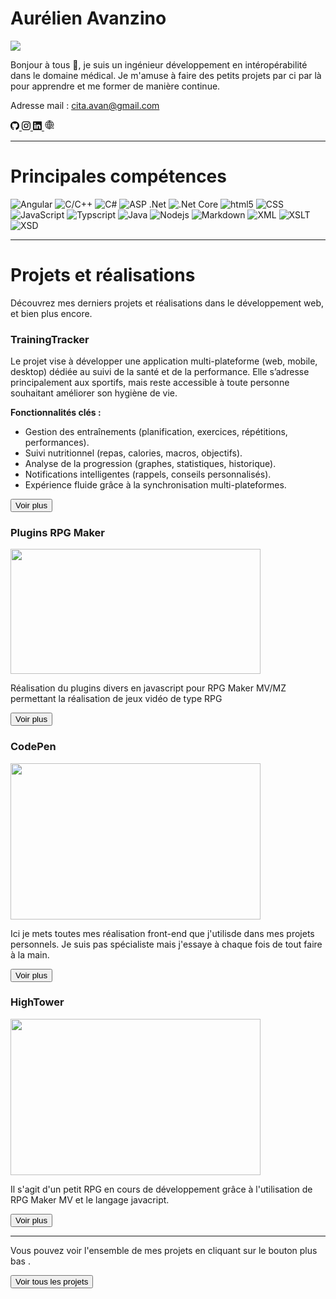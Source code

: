 # Aurélien Avanzino

<img src="https://visitor-badge.laobi.icu/badge?page_id=DaeronHTV.repoName"/>

Bonjour à tous 👋, je suis un ingénieur développement en intéropérabilité dans le domaine médical. Je m'amuse à faire des petits projets par ci par là pour apprendre et me former de manière continue.

Adresse mail : cita.avan@gmail.com

<a href="https://github.com/AurelienAVZN" target="_blank">
    <svg xmlns="http://www.w3.org/2000/svg" viewBox="0 0 16 16" width="1em" height="1em">
        <path d="M8 0C3.58 0 0 3.58 0 8c0 3.54 2.29 6.53 5.47 7.59.4.07.55-.17.55-.38 0-.19-.01-.82-.01-1.49-2.01.37-2.53-.49-2.69-.94-.09-.23-.48-.94-.82-1.13-.28-.15-.68-.52-.01-.53.63-.01 1.08.58 1.23.82.72 1.21 1.87.87 2.33.66.07-.52.28-.87.51-1.07-1.78-.2-3.64-.89-3.64-3.95 0-.87.31-1.59.82-2.15-.08-.2-.36-1.02.08-2.12 0 0 .67-.21 2.2.82.64-.18 1.32-.27 2-.27s1.36.09 2 .27c1.53-1.04 2.2-.82 2.2-.82.44 1.1.16 1.92.08 2.12.51.56.82 1.27.82 2.15 0 3.07-1.87 3.75-3.65 3.95.29.25.54.73.54 1.48 0 1.07-.01 1.93-.01 2.2 0 .21.15.46.55.38A8.01 8.01 0 0 0 16 8c0-4.42-3.58-8-8-8"></path>
    </svg>
</a>

<a href="https://www.instagram.com/aurelienavzn_" target="_blank">
    <svg xmlns="http://www.w3.org/2000/svg" viewBox="0 0 16 16" width="1em" height="1em">
        <path d="M8 0C5.829 0 5.556.01 4.703.048 3.85.088 3.269.222 2.76.42a3.9 3.9 0 0 0-1.417.923A3.9 3.9 0 0 0 .42 2.76C.222 3.268.087 3.85.048 4.7.01 5.555 0 5.827 0 8.001c0 2.172.01 2.444.048 3.297.04.852.174 1.433.372 1.942.205.526.478.972.923 1.417.444.445.89.719 1.416.923.51.198 1.09.333 1.942.372C5.555 15.99 5.827 16 8 16s2.444-.01 3.298-.048c.851-.04 1.434-.174 1.943-.372a3.9 3.9 0 0 0 1.416-.923c.445-.445.718-.891.923-1.417.197-.509.332-1.09.372-1.942C15.99 10.445 16 10.173 16 8s-.01-2.445-.048-3.299c-.04-.851-.175-1.433-.372-1.941a3.9 3.9 0 0 0-.923-1.417A3.9 3.9 0 0 0 13.24.42c-.51-.198-1.092-.333-1.943-.372C10.443.01 10.172 0 7.998 0zm-.717 1.442h.718c2.136 0 2.389.007 3.232.046.78.035 1.204.166 1.486.275.373.145.64.319.92.599s.453.546.598.92c.11.281.24.705.275 1.485.039.843.047 1.096.047 3.231s-.008 2.389-.047 3.232c-.035.78-.166 1.203-.275 1.485a2.5 2.5 0 0 1-.599.919c-.28.28-.546.453-.92.598-.28.11-.704.24-1.485.276-.843.038-1.096.047-3.232.047s-2.39-.009-3.233-.047c-.78-.036-1.203-.166-1.485-.276a2.5 2.5 0 0 1-.92-.598 2.5 2.5 0 0 1-.6-.92c-.109-.281-.24-.705-.275-1.485-.038-.843-.046-1.096-.046-3.233s.008-2.388.046-3.231c.036-.78.166-1.204.276-1.486.145-.373.319-.64.599-.92s.546-.453.92-.598c.282-.11.705-.24 1.485-.276.738-.034 1.024-.044 2.515-.045zm4.988 1.328a.96.96 0 1 0 0 1.92.96.96 0 0 0 0-1.92m-4.27 1.122a4.109 4.109 0 1 0 0 8.217 4.109 4.109 0 0 0 0-8.217m0 1.441a2.667 2.667 0 1 1 0 5.334 2.667 2.667 0 0 1 0-5.334"></path>
    </svg>
</a>

<a href="https://www.linkedin.com/in/aurelien-avanzino" target="_blank">
    <svg xmlns="http://www.w3.org/2000/svg" viewBox="0 0 16 16" width="1em" height="1em" fill="currentColor">
        <path d="M0 1.146C0 .513.526 0 1.175 0h13.65C15.474 0 16 .513 16 1.146v13.708c0 .633-.526 1.146-1.175 1.146H1.175C.526 16 0 15.487 0 14.854zm4.943 12.248V6.169H2.542v7.225zm-1.2-8.212c.837 0 1.358-.554 1.358-1.248-.015-.709-.52-1.248-1.342-1.248S2.4 3.226 2.4 3.934c0 .694.521 1.248 1.327 1.248zm4.908 8.212V9.359c0-.216.016-.432.08-.586.173-.431.568-.878 1.232-.878.869 0 1.216.662 1.216 1.634v3.865h2.401V9.25c0-2.22-1.184-3.252-2.764-3.252-1.274 0-1.845.7-2.165 1.193v.025h-.016l.016-.025V6.169h-2.4c.03.678 0 7.225 0 7.225z"></path>
    </svg>
</a>

<a href="https://curriculumvitae-vtoq.onrender.com/home" target="_blank">
    <svg xmlns="http://www.w3.org/2000/svg"width="1.2em" height="1.2em" viewBox="0 0 64 64" stroke-width="3" stroke="#000000" fill="none">
        <path d="M39.93,55.72A24.86,24.86,0,1,1,56.86,32.15a37.24,37.24,0,0,1-.73,6"/><path d="M37.86,51.1A47,47,0,0,1,32,56.7"/>
        <path d="M32,7A34.14,34.14,0,0,1,43.57,30a34.07,34.07,0,0,1,.09,4.85"/><path d="M32,7A34.09,34.09,0,0,0,20.31,32.46c0,16.2,7.28,21,11.66,24.24"/>
        <line x1="10.37" y1="19.9" x2="53.75" y2="19.9"/>
        <line x1="32" y1="6.99" x2="32" y2="56.7"/><line x1="11.05" y1="45.48" x2="37.04" y2="45.48"/>
        <line x1="7.14" y1="32.46" x2="56.86" y2="31.85"/>
        <path d="M53.57,57,58,52.56l-8-8,4.55-2.91a.38.38,0,0,0-.12-.7L39.14,37.37a.39.39,0,0,0-.46.46L42,53.41a.39.39,0,0,0,.71.13L45.57,49Z"/>
    </svg>
</a>

---

# Principales compétences

<p>
    <img alt="Angular" src="https://img.shields.io/badge/-Angular-DD0031?style=flat-square&logo=angular&logoColor=white" />
    <img alt="C/C++" src="https://img.shields.io/badge/%20-C%2FC%2B%2B-lightgrey?style=flat-square&logo=c&logoColor=white"/>
    <img alt="C#" src="https://img.shields.io/badge/%20-C%23-blueviolet?style=flat-square&logo=csharp&logoColor=white"/>
    <img alt="ASP .Net" src="https://img.shields.io/badge/%20-ASP .Net-blueviolet?style=flat-square&logo=csharp&logoColor=white"/>
    <img alt=".Net Core" src="https://img.shields.io/badge/%20-.Net Core-blueviolet?style=flat-square&logo=csharp&logoColor=white"/>
    <img alt="html5" src="https://img.shields.io/badge/-HTML5-E34F26?style=flat-square&logo=html5&logoColor=white" />
    <img alt="CSS" src="https://img.shields.io/badge/CSS%20-%231572B6.svg?style=flat-square&logo=css3&logoColor=white" />
    <img alt="JavaScript" src="https://img.shields.io/badge/JavaScript%20-%23F7DF1E.svg?style=flat-square&logo=javascript&logoColor=black" />
    <img alt="Typscript" src="https://img.shields.io/badge/Typscript%20-%231572B6.svg?style=flat-square&logo=typescript&logoColor=black" />
    <img alt="Java" src="https://img.shields.io/badge/Java%20-%23F7DF1E.svg?style=flat-square&logo=java&logoColor=black" />
    <img alt="Nodejs" src="https://img.shields.io/badge/-Nodejs-43853d?style=flat-square&logo=Node.js&logoColor=white" />
    <img alt="Markdown" src="https://img.shields.io/badge/Markdown-%23000000.svg?style=flat-square&logo=markdown&logoColor=white" />
    <img alt="XML" src="https://img.shields.io/badge/XML-green?style=flat-square&logo=xml&logoColor=white" />
    <img alt="XSLT" src="https://img.shields.io/badge/XSLT-green?style=flat-square&logo=xslt&logoColor=white" />
    <img alt="XSD" src="https://img.shields.io/badge/XSD-green?style=flat-square&logo=xsd&logoColor=white" />
</p>

---

# Projets et réalisations

Découvrez mes derniers projets et réalisations dans le développement web, et bien plus encore.

### TrainingTracker

Le projet vise à développer une application multi-plateforme (web, mobile, desktop) dédiée au suivi de la santé et de la performance.
Elle s’adresse principalement aux sportifs, mais reste accessible à toute personne souhaitant améliorer son hygiène de vie.

**Fonctionnalités clés :**
- Gestion des entraînements (planification, exercices, répétitions, performances).
- Suivi nutritionnel (repas, calories, macros, objectifs).
- Analyse de la progression (graphes, statistiques, historique).
- Notifications intelligentes (rappels, conseils personnalisés).
- Expérience fluide grâce à la synchronisation multi-plateformes.

<a href="https://gitlab.com/AurelienAVZN/training-Tracker" target="_blank"><button>Voir plus</button></a>

### Plugins RPG Maker

<img width="400" height="200" src="https://firebasestorage.googleapis.com/v0/b/cvavanzino.appspot.com/o/img%2Fprojets%2Frpg_maker.jpg?alt=media&token=b79dd94c-24e2-4c92-b086-0073afb1a889">

Réalisation du plugins divers en javascript pour RPG Maker MV/MZ permettant la réalisation de jeux vidéo de type RPG

<a href="https://itch.io/c/686188/avsoft-studios-mv-plugins" target="_blank"><button>Voir plus</button></a>

### CodePen

<img width="400" height="250" src="https://firebasestorage.googleapis.com/v0/b/cvavanzino.appspot.com/o/img%2Fprojets%2FcodePen.png?alt=media&token=61c81d0e-2b57-4d27-8dfe-d28b30a2176c">

Ici je mets toutes mes réalisation front-end que j'utilisde dans mes projets personnels. Je suis pas spécialiste mais j'essaye à chaque fois de tout faire à la main.

<a href="https://codepen.io/aurelien-avanzino" target="_blank"><button>Voir plus</button></a>

### HighTower

<img width="400" height="250" src="https://firebasestorage.googleapis.com/v0/b/cvavanzino.appspot.com/o/img%2Fprojets%2FhighTower.png?alt=media&token=772a86f4-6950-47e5-a00d-f8b984fd8218">

Il s'agit d'un petit RPG en cours de développement grâce à l'utilisation de RPG Maker MV et le langage javacript.

<a href="https://avsoft-studio.itch.io/hightower" target="_blank"><button>Voir plus</button></a>

---

Vous pouvez voir l'ensemble de mes projets en cliquant sur le bouton plus bas .

<a href="https://curriculumvitae-vtoq.onrender.com/home">
    <button>Voir tous les projets</button>
</a>

<!--<div>
         <h1>
            Ma playlist Spotify 
            <svg xmlns="http://www.w3.org/2000/svg" viewBox="0 0 16 16" width="1em" height="1em" fill="currentColor">
               <path d="M8 3a5 5 0 0 0-5 5v1h1a1 1 0 0 1 1 1v3a1 1 0 0 1-1 1H3a1 1 0 0 1-1-1V8a6 6 0 1 1 12 0v5a1 1 0 0 1-1 1h-1a1 1 0 0 1-1-1v-3a1 1 0 0 1 1-1h1V8a5 5 0 0 0-5-5"></path>
            </svg>
         </h1>
         <p>Mes morceaux préférés et les dernières tendances musicales que j'écoute en bossant.</p>
         <iframe style="border-radius:12px" src="https://open.spotify.com/embed/playlist/2wLcJJ0knthQV21JfiLyT1?utm_source=generator&amp;theme=0" width="100%" height="452" frameborder="1" allow="autoplay; clipboard-write; encrypted-media; fullscreen; picture-in-picture" loading="lazy"></iframe>
</div>-->
